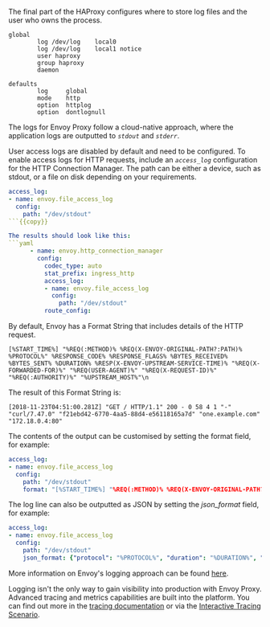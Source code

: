 The final part of the HAProxy configures where to store log files and the user who owns the process.

```
global
        log /dev/log    local0
        log /dev/log    local1 notice
        user haproxy
        group haproxy
        daemon

defaults
        log     global
        mode    http
        option  httplog
        option  dontlognull
```

The logs for Envoy Proxy follow a cloud-native approach, where the application logs are outputted to *`stdout`* and *`stderr`*.

User access logs are disabled by default and need to be configured. To enable access logs for HTTP requests, include an *`access_log`* configuration for the HTTP Connection Manager. The path can be either a device, such as stdout, or a file on disk depending on your requirements.

```yaml
access_log:
- name: envoy.file_access_log
  config:
    path: "/dev/stdout"
```{{copy}}

The results should look like this:
```yaml
      - name: envoy.http_connection_manager
        config:
          codec_type: auto
          stat_prefix: ingress_http
          access_log:
          - name: envoy.file_access_log
            config:
              path: "/dev/stdout"
          route_config:
```

By default, Envoy has a Format String that includes details of the HTTP request.

`[%START_TIME%] "%REQ(:METHOD)% %REQ(X-ENVOY-ORIGINAL-PATH?:PATH)% %PROTOCOL%"
%RESPONSE_CODE% %RESPONSE_FLAGS% %BYTES_RECEIVED% %BYTES_SENT% %DURATION%
%RESP(X-ENVOY-UPSTREAM-SERVICE-TIME)% "%REQ(X-FORWARDED-FOR)%" "%REQ(USER-AGENT)%"
"%REQ(X-REQUEST-ID)%" "%REQ(:AUTHORITY)%" "%UPSTREAM_HOST%"\n`

The result of this Format String is:

`[2018-11-23T04:51:00.281Z] "GET / HTTP/1.1" 200 - 0 58 4 1 "-" "curl/7.47.0" "f21ebd42-6770-4aa5-88d4-e56118165a7d" "one.example.com" "172.18.0.4:80"`

The contents of the output can be customised by setting the format field, for example:

```yaml
access_log:
- name: envoy.file_access_log
  config:
    path: "/dev/stdout"
    format: "[%START_TIME%] "%REQ(:METHOD)% %REQ(X-ENVOY-ORIGINAL-PATH?:PATH)% %PROTOCOL%" %RESPONSE_CODE% %RESP(X-ENVOY-UPSTREAM-SERVICE-TIME)% "%REQ(X-REQUEST-ID)%" "%REQ(:AUTHORITY)%" "%UPSTREAM_HOST%"\n"
```

The log line can also be outputted as JSON by setting the *json_format* field, for example:
```yaml
access_log:
- name: envoy.file_access_log
  config:
    path: "/dev/stdout"
    json_format: {"protocol": "%PROTOCOL%", "duration": "%DURATION%", "request_method": "%REQ(:METHOD)%"}
```

More information on Envoy's logging approach can be found [here](https://www.envoyproxy.io/docs/envoy/latest/configuration/access_log#config-access-log-format-dictionaries).

Logging isn't the only way to gain visibility into production with Envoy Proxy.  Advanced tracing and metrics capabilities are built into the platform. You can find out more in the [tracing documentation](https://www.envoyproxy.io/docs/envoy/latest/intro/arch_overview/tracing) or via the [Interactive Tracing Scenario](https://www.envoyproxy.io/try/implementing-metrics-tracing).